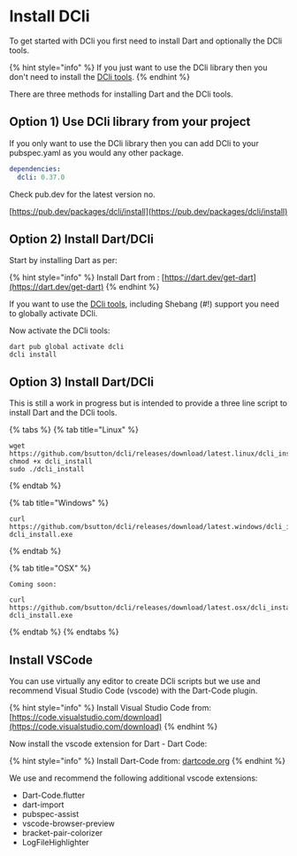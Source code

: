 # Install DCli

To get started with DCli you first need to install Dart and optionally the DCli tools.

{% hint style="info" %}
If you just want to use the DCli library then you don't need to install the [DCli tools](../dcli-tools-1/dcli-tools.md).
{% endhint %}

There are three methods for installing Dart and the DCli tools.

## Option 1\) Use DCli library from your project 

If you only want to use the DCli library then you can add DCli to your pubspec.yaml as you would any other package.

```yaml
dependencies:
  dcli: 0.37.0
```

Check pub.dev for the latest version no.

[https://pub.dev/packages/dcli/install](https://pub.dev/packages/dcli/install)

## Option 2\) Install Dart/DCli 

Start by installing Dart as per:

{% hint style="info" %}
Install Dart from : [https://dart.dev/get-dart](https://dart.dev/get-dart)
{% endhint %}

If you want to use the [DCli tools](../dcli-tools-1/dcli-tools.md), including Shebang \(\#!\) support you need to globally activate DCli.

Now activate the DCli tools:

```text
dart pub global activate dcli
dcli install
```

## Option 3\) Install Dart/DCli 

This is still a work in progress but is intended to provide a three line script to install Dart and the DCli tools.

{% tabs %}
{% tab title="Linux" %}
```text
wget https://github.com/bsutton/dcli/releases/download/latest.linux/dcli_install
chmod +x dcli_install
sudo ./dcli_install
```
{% endtab %}

{% tab title="Windows" %}
```text
curl https://github.com/bsutton/dcli/releases/download/latest.windows/dcli_install.exe
dcli_install.exe
```
{% endtab %}

{% tab title="OSX" %}
```text
Coming soon:

curl https://github.com/bsutton/dcli/releases/download/latest.osx/dcli_install
dcli_install.exe
```
{% endtab %}
{% endtabs %}

## Install VSCode

You can use virtually any editor to create DCli scripts but we use and recommend Visual Studio Code \(vscode\) with the Dart-Code plugin.

{% hint style="info" %}
Install Visual Studio Code from: [https://code.visualstudio.com/download](https://code.visualstudio.com/download)
{% endhint %}

Now install the vscode extension for Dart - Dart Code:

{% hint style="info" %}
Install Dart-Code from: [dartcode.org](https://dartcode.org/#:~:text=You%20must%20have%20the%20VS,and%20debugger%20for%20VS%20Code.)
{% endhint %}

We use and recommend the following additional vscode extensions:

* Dart-Code.flutter
* dart-import
* pubspec-assist
* vscode-browser-preview
* bracket-pair-colorizer
* LogFileHighlighter

